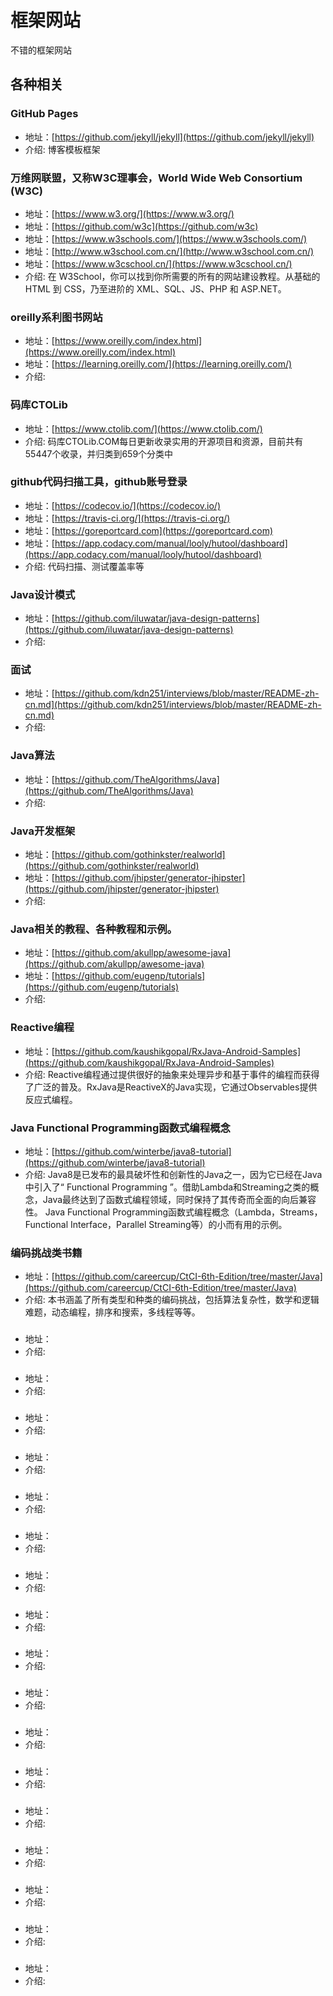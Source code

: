 # 框架网站

不错的框架网站

## 各种相关

### GitHub Pages
- 地址：[https://github.com/jekyll/jekyll](https://github.com/jekyll/jekyll)
- 介绍: 博客模板框架

### 万维网联盟，又称W3C理事会，World Wide Web Consortium (W3C)
- 地址：[https://www.w3.org/](https://www.w3.org/)
- 地址：[https://github.com/w3c](https://github.com/w3c)
- 地址：[https://www.w3schools.com/](https://www.w3schools.com/)
- 地址：[http://www.w3school.com.cn/](http://www.w3school.com.cn/)
- 地址：[https://www.w3cschool.cn/](https://www.w3cschool.cn/)
- 介绍: 在 W3School，你可以找到你所需要的所有的网站建设教程。从基础的 HTML 到 CSS，乃至进阶的 XML、SQL、JS、PHP 和 ASP.NET。

### oreilly系利图书网站
- 地址：[https://www.oreilly.com/index.html](https://www.oreilly.com/index.html)
- 地址：[https://learning.oreilly.com/](https://learning.oreilly.com/)
- 介绍: 

### 码库CTOLib
- 地址：[https://www.ctolib.com/](https://www.ctolib.com/)
- 介绍: 码库CTOLib.COM每日更新收录实用的开源项目和资源，目前共有55447个收录，并归类到659个分类中

### github代码扫描工具，github账号登录
- 地址：[https://codecov.io/](https://codecov.io/)
- 地址：[https://travis-ci.org/](https://travis-ci.org/)
- 地址：[https://goreportcard.com](https://goreportcard.com)
- 地址：[https://app.codacy.com/manual/looly/hutool/dashboard](https://app.codacy.com/manual/looly/hutool/dashboard)
- 介绍: 代码扫描、测试覆盖率等


### Java设计模式
- 地址：[https://github.com/iluwatar/java-design-patterns](https://github.com/iluwatar/java-design-patterns)
- 介绍: 

### 面试
- 地址：[https://github.com/kdn251/interviews/blob/master/README-zh-cn.md](https://github.com/kdn251/interviews/blob/master/README-zh-cn.md)
- 介绍: 

### Java算法
- 地址：[https://github.com/TheAlgorithms/Java](https://github.com/TheAlgorithms/Java)
- 介绍: 

### Java开发框架
- 地址：[https://github.com/gothinkster/realworld](https://github.com/gothinkster/realworld)
- 地址：[https://github.com/jhipster/generator-jhipster](https://github.com/jhipster/generator-jhipster)
- 介绍: 

### Java相关的教程、各种教程和示例。
- 地址：[https://github.com/akullpp/awesome-java](https://github.com/akullpp/awesome-java)
- 地址：[https://github.com/eugenp/tutorials](https://github.com/eugenp/tutorials)
- 介绍: 

### Reactive编程
- 地址：[https://github.com/kaushikgopal/RxJava-Android-Samples](https://github.com/kaushikgopal/RxJava-Android-Samples)
- 介绍: Reactive编程通过提供很好的抽象来处理异步和基于事件的编程而获得了广泛的普及。RxJava是ReactiveX的Java实现，它通过Observables提供反应式编程。

### Java Functional Programming函数式编程概念
- 地址：[https://github.com/winterbe/java8-tutorial](https://github.com/winterbe/java8-tutorial)
- 介绍: Java8是已发布的最具破坏性和创新性的Java之一，因为它已经在Java中引入了“ Functional Programming ”。借助Lambda和Streaming之类的概念，Java最终达到了函数式编程领域，同时保持了其传奇而全面的向后兼容性。
Java Functional Programming函数式编程概念（Lambda，Streams，Functional Interface，Parallel Streaming等）的小而有用的示例。


### 编码挑战类书籍
- 地址：[https://github.com/careercup/CtCI-6th-Edition/tree/master/Java](https://github.com/careercup/CtCI-6th-Edition/tree/master/Java)
- 介绍: 本书涵盖了所有类型和种类的编码挑战，包括算法复杂性，数学和逻辑难题，动态编程，排序和搜索，多线程等等。



### 
- 地址：[]()
- 介绍: 



### 
- 地址：[]()
- 介绍: 




### 
- 地址：[]()
- 介绍: 




### 
- 地址：[]()
- 介绍: 



### 
- 地址：[]()
- 介绍: 



### 
- 地址：[]()
- 介绍: 


### 
- 地址：[]()
- 介绍: 



### 
- 地址：[]()
- 介绍: 




### 
- 地址：[]()
- 介绍: 




### 
- 地址：[]()
- 介绍: 



### 
- 地址：[]()
- 介绍: 




### 
- 地址：[]()
- 介绍: 


### 
- 地址：[]()
- 介绍: 



### 
- 地址：[]()
- 介绍: 




### 
- 地址：[]()
- 介绍: 




### 
- 地址：[]()
- 介绍: 



### 
- 地址：[]()
- 介绍: 


